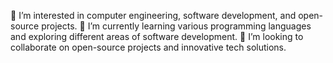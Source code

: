 👀 I’m interested in computer engineering, software development, and open-source projects.
🌱 I’m currently learning various programming languages and exploring different areas of software development.
💞️ I’m looking to collaborate on open-source projects and innovative tech solutions.


